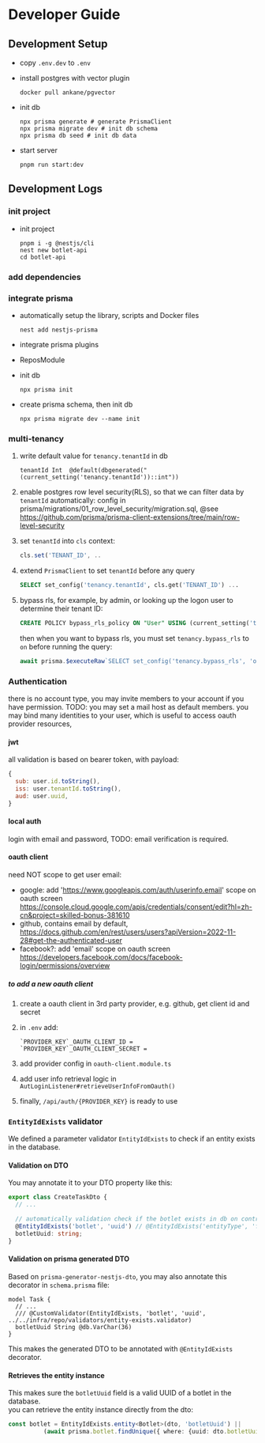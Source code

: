 # Developer Guide

## Development Setup

- copy `.env.dev` to `.env`
- install postgres with vector plugin

    ```shell
    docker pull ankane/pgvector
    ```

- init db

    ```shell
    npx prisma generate # generate PrismaClient
    npx prisma migrate dev # init db schema
    npx prisma db seed # init db data
    ```

- start server

  ```shell
  pnpm run start:dev
  ```

## Development Logs

### init project

- init project

    ```shell
    pnpm i -g @nestjs/cli
    nest new botlet-api
    cd botlet-api
    ```

### add dependencies

### integrate prisma

- automatically setup the library, scripts and Docker files

    ```shell
    nest add nestjs-prisma
    ```

- integrate prisma plugins
- ReposModule
- init db

    ```shell
    npx prisma init
    ```

- create prisma schema, then init db

    ```shell
    npx prisma migrate dev --name init
    ```

### multi-tenancy

1. write default value for `tenancy.tenantId` in db

   ```text
   tenantId Int  @default(dbgenerated("(current_setting('tenancy.tenantId'))::int"))
   ```

2. enable postgres row level security(RLS), so that we can filter data by `tenantId` automatically:
   config in prisma/migrations/01_row_level_security/migration.sql,
   @see <https://github.com/prisma/prisma-client-extensions/tree/main/row-level-security>

3. set `tenantId` into `cls` context:

   ```ts
   cls.set('TENANT_ID', ..
   ```

4. extend `PrismaClient` to set `tenantId` before any query

   ```sql
   SELECT set_config('tenancy.tenantId', cls.get('TENANT_ID') ...
   ```

5. bypass rls, for example, by admin, or looking up the logon user to determine their tenant ID:

   ```sql
   CREATE POLICY bypass_rls_policy ON "User" USING (current_setting('tenancy.bypass_rls', TRUE)::text = 'on');
   ```

   then when you want to bypass rls, you must set `tenancy.bypass_rls` to `on` before running the query:

   ```js
   await prisma.$executeRaw`SELECT set_config('tenancy.bypass_rls', 'on', TRUE)`;
   ```

### Authentication

there is no account type, you may invite members to your account if you have permission.
TODO: you may set a mail host as default members.
you may bind many identities to your user, which is useful to access oauth provider resources,

#### jwt

all validation is based on bearer token, with payload:

  ```js
  {
    sub: user.id.toString(),
    iss: user.tenantId.toString(),
    aud: user.uuid,
  }
  ```

#### local auth

login with email and password, TODO: email verification is required.

#### oauth client

need NOT scope to get user email:

- google: add 'https://www.googleapis.com/auth/userinfo.email' scope on oauth screen <https://console.cloud.google.com/apis/credentials/consent/edit?hl=zh-cn&project=skilled-bonus-381610>
- github, contains email by default, <https://docs.github.com/en/rest/users/users?apiVersion=2022-11-28#get-the-authenticated-user>
- facebook?: add 'email' scope on oauth screen <https://developers.facebook.com/docs/facebook-login/permissions/overview>

##### to add a new oauth client

1. create a oauth client in 3rd party provider, e.g. github, get client id and secret
2. in `.env` add:

   ```config title=".env"
   `PROVIDER_KEY`_OAUTH_CLIENT_ID = 
   `PROVIDER_KEY`_OAUTH_CLIENT_SECRET = 
   ```

3. add provider config in `oauth-client.module.ts`
4. add user info retrieval logic in `AutLoginListener#retrieveUserInfoFromOauth()`
5. finally, `/api/auth/{PROVIDER_KEY}` is ready to use

### `EntityIdExists` validator

We defined a parameter validator `EntityIdExists` to check if an entity exists in the database.

#### Validation on DTO

You may annotate it to your DTO property like this:

```typescript
export class CreateTaskDto {
  // ...

  // automatically validation check if the botlet exists in db on controller requesting
  @EntityIdExists('botlet', 'uuid') // @EntityIdExists('entityType', 'fieldName')
  botletUuid: string;
}
```

#### Validation on prisma generated DTO

Based on `prisma-generator-nestjs-dto`, you may also annotate this decorator in `schema.prisma` file:

```prisma
model Task {
  // ...
  /// @CustomValidator(EntityIdExists, 'botlet', 'uuid', ../../infra/repo/validators/entity-exists.validator)
  botletUuid String @db.VarChar(36)
}
```

This makes the generated DTO to be annotated with `@EntityIdExists` decorator.

#### Retrieves the entity instance

This makes sure the `botletUuid` field is a valid UUID of a botlet in the database.  
you can retrieve the entity instance directly from the dto:

```typescript
const botlet = EntityIdExists.entity<Botlet>(dto, 'botletUuid') ||
          (await prisma.botlet.findUnique({ where: {uuid: dto.botletUuid} }));
```
